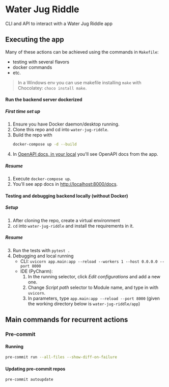 # Water Jug Riddle
CLI and API to interact with a Water Jug Riddle app


## Executing the app
Many of these actions can be achieved using the commands in `Makefile`:
* testing with several flavors
* docker commands
* etc.
>In a Windows env you can use makefile installing `make` with Chocolatey: `choco install make`.

#### Run the backend server dockerized
##### First time set up
1. Ensure you have Docker daemon/desktop running.
2. Clone this repo and cd into `water-jug-riddle`.
3. Build the repo with
    ```bash
    docker-compose up -d --build
    ```
4. In [OpenAPI docs, in your local](http://localhost:8000/docs) you'll see OpenAPI docs from the app.

##### Resume
1. Execute `docker-compose up`.
2. You'll see app docs in [http://localhost:8000/docs](http://localhost:8000/docs).


#### Testing and debugging backend locally (without Docker)
##### Setup
1. After cloning the repo, create a virtual environment
2. `cd` into `water-jug-riddle` and install the requirements in it.

##### Resume
3. Run the tests with `pytest .`
4. Debugging and local running
    * CLI: `uvicorn app.main:app --reload --workers 1 --host 0.0.0.0 --port 8000`
    * IDE (PyCharm):
        1. In the running selector, click _Edit configurations_ and add a new one.
        2. Change _Script path_ selector to Module name, and type in with `uvicorn`.
        3. In parameters, type `app.main:app --reload --port 8000` (given the working directory below is `water-jug-riddle/app`)

## Main commands for recurrent actions

### Pre-commit
#### Running
```bash
pre-commit run --all-files --show-diff-on-failure
```
#### Updating pre-commit repos
```bash
pre-commit autoupdate
```
